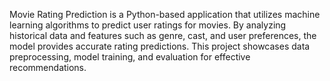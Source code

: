 Movie Rating Prediction is a Python-based application that utilizes machine learning algorithms to predict user ratings for movies. By analyzing historical data and features such as genre, cast, and user preferences, the model provides accurate rating predictions. This project showcases data preprocessing, model training, and evaluation for effective recommendations.

